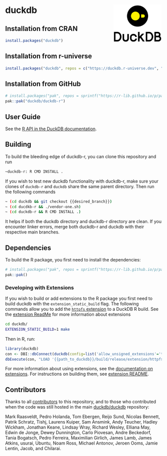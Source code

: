 # duckdb <a href="https://r.duckdb.org/"><img src="man/figures/logo.png" align="right" height="120" alt="duckdb website" /></a>

## Installation from CRAN

``` r
install.packages("duckdb")
```

## Installation from r-universe

``` r
install.packages("duckdb", repos = c("https://duckdb.r-universe.dev", "https://cloud.r-project.org"))
```

## Installation from GitHub

``` r
# install.packages("pak", repos = sprintf("https://r-lib.github.io/p/pak/stable/%s/%s/%s", .Platform$pkgType, R.Version()$os, R.Version()$arch))
pak::pak("duckdb/duckdb-r")
```

## User Guide

See the [R API in the DuckDB documentation](https://duckdb.org/docs/api/r).

## Building

To build the bleeding edge of duckdb-r, you can clone this repository and run

``` sh
~duckdb-r: R CMD INSTALL .
```

If you wish to test new duckdb functionality with duckdb-r, make sure your clones of `duckdb-r` and `duckdb` share the same parent directory.
Then run the following commands

``` sh
~ (cd duckdb && git checkout {{desired_branch}})
~ (cd ducdkb-r && ./vendor-one.sh)
~ (cd duckdb-r && R CMD INSTALL .)
```

It helps if both the duckdb directory and duckdb-r directory are clean.
If you encounter linker errors, merge both duckdb-r and duckdb with their respective main branches.

## Dependencies

To build the R package, you first need to install the dependencies:

``` r
# install.packages("pak", repos = sprintf("https://r-lib.github.io/p/pak/stable/%s/%s/%s", .Platform$pkgType, R.Version()$os, R.Version()$arch))
pak::pak()
```

### Developing with Extensions

If you wish to build or add extensions to the R package you first need to build duckdb with the `extension_static_build` flag.
The following commands allow you to add the [`httpfs` extension](https://duckdb.org/docs/extensions/httpfs) to a DuckDB R build.
See the [extension ReadMe](https://github.com/duckdb/duckdb/tree/master/extension#readme) for more information about extensions

``` sh
cd duckdb/
EXTENSION_STATIC_BUILD=1 make
```

Then in R, run:

``` r
library(duckdb)
con <- DBI::dbConnect(duckdb(config=list('allow_unsigned_extensions'='true')))
dbExecute(con, "LOAD '{{path_to_duckdb}}/build/release/extension/httpfs/httpfs.duckdb_extension'")
```

For more information about using extensions, see the [documentation on extensions](https://duckdb.org/docs/extensions/overview).
For instructions on building them, see [extension README](https://github.com/duckdb/duckdb/tree/main/extension#readme).

## Contributors

Thanks to all [contributors](https://github.com/duckdb/duckdb-r/graphs/contributors) to this repository, and to those who contributed when the code was still hosted in the main [duckdb/duckdb](https://github.com/duckdb/duckdb) repository:

Mark Raasveldt, Pedro Holanda, Tom Ebergen, Reijo Sund, Nicolas Bennett, Patrik Schratz, Tishj, Laurens Kuiper, Sam Ansmink, Andy Teucher, Hadley Wickham, Jonathan Keane, Lindsay Wray, Richard Wesley, Elliana May, Edwin de Jonge, Dewey Dunnington, Carlo Piovesan, Andre Beckedorf, Tania Bogatsch, Pedro Ferreira, Maximilian Girlich, James Lamb, James Atkins, usurai, Ubuntu, Noam Ross, Michael Antonov, Jeroen Ooms, Jamie Lentin, Jacob, and Chilarai.
